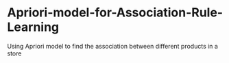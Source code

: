 # Apriori-model-for-Association-Rule-Learning
Using Apriori model to find the association between different products in a store
